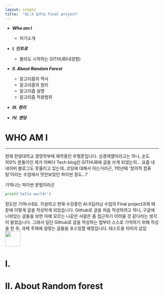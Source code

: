 ```yaml
---
layout: single
title:  "AI:X 딥러닝 Final project"
---
```


- ***Who am I***
  - 자기소개

- ***I. 인트로***
  - 몰라도 시작하는 GITHUB(내경험)

- ***II. About Random Forest***
  - 알고리즘의 역사
  - 알고리즘의 원리
  - 알고리즘 설명
  - 알고리즘 적용범위 

- ***III. 정리***
- ***IV. 엔딩***



#  WHO AM I
___

현재 한양대학교 경영학부에 재학중인 우형준입니다.  상경계열이라고는 하나, 순도 100% 문돌이인 제가 어쩌다 Tech blog인 GITHUB에 글을 쓰게 되었는지... 요즘 내 네이버 블로그도 못올리고 있는데..코딩에 대해서 아는거라곤, 1학년때  '창의적 컴퓨팅'이라는 수업에서 맛만보았던 파이썬 정도...? 

기억나는 파이썬 문법이라곤 
``` python
print('hello world!')
```

정도만 기억나네요. 각설하고 현재 수강중인 AI:X딥러닝 수업의 Final project과제 때문에 이렇게 글을 작성하게 되었습니다. Github로 글을 처음 작성하려고 하니, 구글에 나와있는 글들을 보면 아예 모르는 나같은 사람은 좀 접근하기 어려울 것 같다라는 생각이 들었습니다. 그래서 일단 Github로 글을 작성하는 법부터 스스로 기억하기 위해 작성을 한 후, 과제 주제에 걸맞는 글들을 포스팅할 예정입니다. 
테스트용 이미지 삽입
<img src="![KakaoTalk_20210918_235741003](https://user-images.githubusercontent.com/95233589/145932593-dc690c60-f96c-4d8d-b73a-94fccde9c700.jpg).png" width="50" height="50"/>

# I. 
# II. About Random forest
